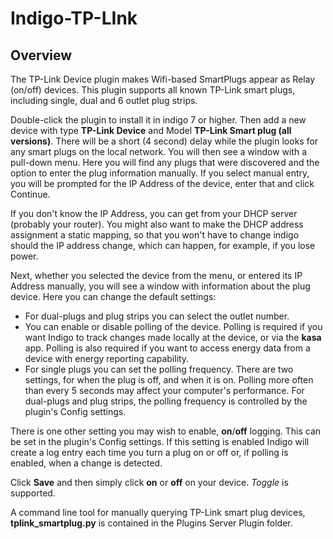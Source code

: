 Indigo-TP-LInk
==============
Overview
--------

The TP-Link Device plugin makes Wifi-based SmartPlugs appear as Relay (on/off) devices.
This plugin supports all known TP-Link smart plugs, including single, dual and 6 outlet plug strips.

Double-click the plugin to install it in indigo 7 or higher. Then add a new device with type **TP-Link Device** and Model **TP-Link Smart plug (all versions)**.
There will be a short (4 second) delay while the plugin looks for any smart plugs on the local network. You will then see a window with a pull-down menu. Here you will find any plugs that were discovered and the option to enter the plug information manually. If you select manual entry, you will be prompted for the IP Address of the device, enter that and click Continue. 

If you don't know the IP Address, you can get from your DHCP server (probably your router).
You might also want to make the DHCP address assignment a static mapping, so that you won't have to change indigo should the IP address change,
which can happen, for example, if you lose power.

Next, whether you selected the device from the menu, or entered its IP Address manually, you will see a window with information about the plug device.
Here you can change the default settings:
* For dual-plugs and plug strips you can select the outlet number.
* You can enable or disable polling of the device. Polling is required if you want Indigo to track changes made locally at the device, or via the __kasa__ app. Polling is also required if you want to access energy data from a device with energy reporting capability.
* For single plugs you can set the polling frequency. There are two settings, for when the plug is off, and when it is on. Polling more often than every 5 seconds may affect your computer's performance. For dual-plugs and plug strips, the polling frequency is controlled by the plugin's Config settings.

There is one other setting you may wish to enable, __on__/__off__ logging. This can be set in the plugin's Config settings. If this setting is enabled Indigo will create a log entry each time you turn a plug on or off or, if polling is enabled, when a change is detected.

Click __Save__ and then simply click __on__ or __off__ on your device. _Toggle_ is supported. 

A command line tool for manually querying TP-Link smart plug devices, **tplink_smartplug.py** is contained in the Plugins Server Plugin folder.
